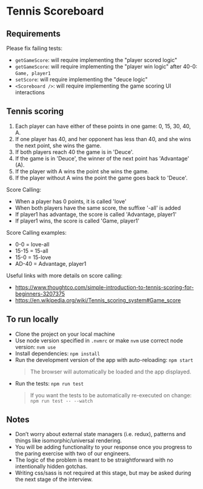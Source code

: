 # Tennis Scoreboard

## Requirements

Please fix failing tests:

- `getGameScore`: will require implementing the "player scored logic"
- `getGameScore`: will require implementing the "player win logic" after 40-0: `Game, player1`
- `setScore`: will require implementing the "deuce logic"
- `<Scoreboard />`: will require implementing the game scoring UI interactions

## Tennis scoring

1. Each player can have either of these points in one game: 0, 15, 30, 40, A.
2. If one player has 40, and her opponent has less than 40, and she wins the next point, she wins the game.
3. If both players reach 40 the game is in 'Deuce'.
4. If the game is in 'Deuce', the winner of the next point has 'Advantage' (A).
5. If the player with A wins the point she wins the game.
6. If the player without A wins the point the game goes back to 'Deuce'.

Score Calling:
- When a player has 0 points, it is called 'love'
- When both players have the same score, the suffixe '-all' is added
- If player1 has advantage, the score is called 'Advantage, player1'
- If player1 wins, the score is called 'Game, player1'

Score Calling examples:
  - 0-0 = love-all
  - 15-15 = 15-all
  - 15-0 = 15-love
  - AD-40 = Advantage, player1

Useful links with more details on score calling:
  - https://www.thoughtco.com/simple-introduction-to-tennis-scoring-for-beginners-3207375
  - https://en.wikipedia.org/wiki/Tennis_scoring_system#Game_score


## To run locally

- Clone the project on your local machine
- Use node version specified in `.nvmrc` or make `nvm` use correct node version: `nvm use`
- Install dependencies: `npm install`
- Run the development version of the app with auto-reloading: `npm start`
  > The browser will automatically be loaded and the app displayed.
- Run the tests: `npm run test`
  > If you want the tests to be automatically re-executed on change: `npm run test -- --watch`

## Notes

- Don’t worry about external state managers (i.e. redux), patterns and things like isomorphic/universal rendering.
- You will be adding functionality to your response once you progress to the paring exercise with two of our engineers.
- The logic of the problem is meant to be straightforward with no intentionally hidden gotchas. 
- Writing css/sass is not required at this stage, but may be asked during the next stage of the interview.
